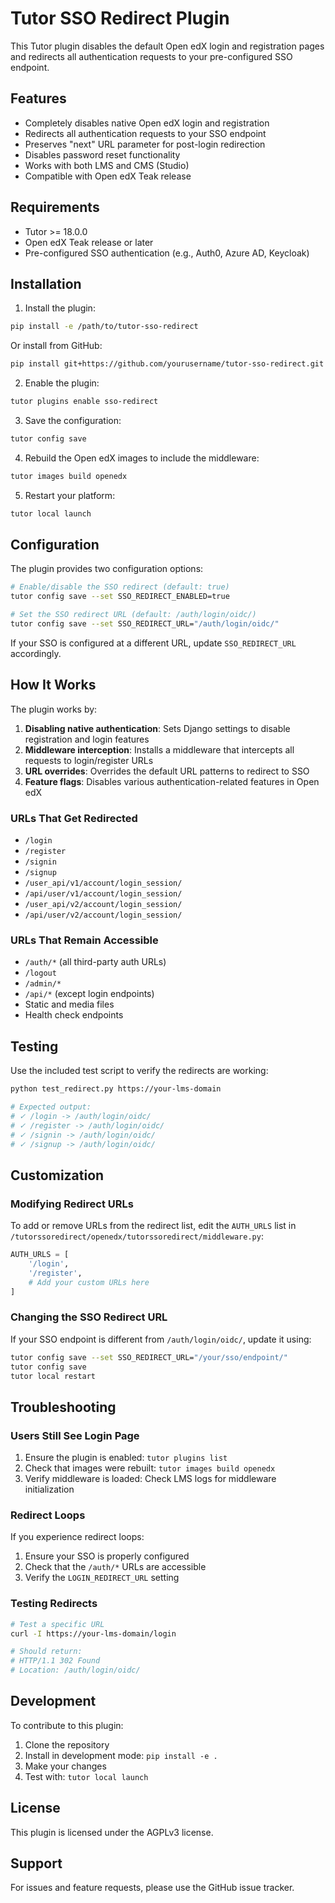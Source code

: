 # Tutor SSO Redirect Plugin

This Tutor plugin disables the default Open edX login and registration pages and redirects all authentication requests to your pre-configured SSO endpoint.

## Features

- Completely disables native Open edX login and registration
- Redirects all authentication requests to your SSO endpoint
- Preserves "next" URL parameter for post-login redirection
- Disables password reset functionality
- Works with both LMS and CMS (Studio)
- Compatible with Open edX Teak release

## Requirements

- Tutor >= 18.0.0
- Open edX Teak release or later
- Pre-configured SSO authentication (e.g., Auth0, Azure AD, Keycloak)

## Installation

1. Install the plugin:

```bash
pip install -e /path/to/tutor-sso-redirect
```

Or install from GitHub:

```bash
pip install git+https://github.com/yourusername/tutor-sso-redirect.git
```

2. Enable the plugin:

```bash
tutor plugins enable sso-redirect
```

3. Save the configuration:

```bash
tutor config save
```

4. Rebuild the Open edX images to include the middleware:

```bash
tutor images build openedx
```

5. Restart your platform:

```bash
tutor local launch
```

## Configuration

The plugin provides two configuration options:

```bash
# Enable/disable the SSO redirect (default: true)
tutor config save --set SSO_REDIRECT_ENABLED=true

# Set the SSO redirect URL (default: /auth/login/oidc/)
tutor config save --set SSO_REDIRECT_URL="/auth/login/oidc/"
```

If your SSO is configured at a different URL, update `SSO_REDIRECT_URL` accordingly.

## How It Works

The plugin works by:

1. **Disabling native authentication**: Sets Django settings to disable registration and login features
2. **Middleware interception**: Installs a middleware that intercepts all requests to login/register URLs
3. **URL overrides**: Overrides the default URL patterns to redirect to SSO
4. **Feature flags**: Disables various authentication-related features in Open edX

### URLs That Get Redirected

- `/login`
- `/register`
- `/signin`
- `/signup`
- `/user_api/v1/account/login_session/`
- `/api/user/v1/account/login_session/`
- `/user_api/v2/account/login_session/`
- `/api/user/v2/account/login_session/`

### URLs That Remain Accessible

- `/auth/*` (all third-party auth URLs)
- `/logout`
- `/admin/*`
- `/api/*` (except login endpoints)
- Static and media files
- Health check endpoints

## Testing

Use the included test script to verify the redirects are working:

```bash
python test_redirect.py https://your-lms-domain

# Expected output:
# ✓ /login -> /auth/login/oidc/
# ✓ /register -> /auth/login/oidc/
# ✓ /signin -> /auth/login/oidc/
# ✓ /signup -> /auth/login/oidc/
```

## Customization

### Modifying Redirect URLs

To add or remove URLs from the redirect list, edit the `AUTH_URLS` list in `/tutorssoredirect/openedx/tutorssoredirect/middleware.py`:

```python
AUTH_URLS = [
    '/login',
    '/register',
    # Add your custom URLs here
]
```

### Changing the SSO Redirect URL

If your SSO endpoint is different from `/auth/login/oidc/`, update it using:

```bash
tutor config save --set SSO_REDIRECT_URL="/your/sso/endpoint/"
tutor config save
tutor local restart
```

## Troubleshooting

### Users Still See Login Page

1. Ensure the plugin is enabled: `tutor plugins list`
2. Check that images were rebuilt: `tutor images build openedx`
3. Verify middleware is loaded: Check LMS logs for middleware initialization

### Redirect Loops

If you experience redirect loops:
1. Ensure your SSO is properly configured
2. Check that the `/auth/*` URLs are accessible
3. Verify the `LOGIN_REDIRECT_URL` setting

### Testing Redirects

```bash
# Test a specific URL
curl -I https://your-lms-domain/login

# Should return:
# HTTP/1.1 302 Found
# Location: /auth/login/oidc/
```

## Development

To contribute to this plugin:

1. Clone the repository
2. Install in development mode: `pip install -e .`
3. Make your changes
4. Test with: `tutor local launch`

## License

This plugin is licensed under the AGPLv3 license.

## Support

For issues and feature requests, please use the GitHub issue tracker.